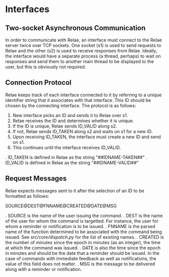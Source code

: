 # Interfaces

## Two-socket Asynchronous Communication

In order to communicate with Relae, an interface must connect to the Relae
server twice over TCP sockets.  One socket (s1) is used to send requests to
Relae and the other (s2) is used to receive responses from Relae.  Ideally,
the interface would have a separate process (a thread, perhaps) to wait on
responses and send them to another main thread to be displayed to the user,
but this is obviously not required.

## Connection Protocol

Relae keeps track of each interface connected to it by referring to a unique
identifier string that it associates with that interface.  This ID should be
chosen by the connecting interface.  The protocol is as follows:

1. New interface picks an ID and sends it to Relae over s1.
2. Relae receives the ID and determines whether it is unique.
3. If the ID is unique, Relae sends ID_VALID along s2.
4. If not, Relae sends ID_TAKEN along s2 and waits on s1 for a new ID.
5. Upon receiving ID_TAKEN, the interface must create a new ID and send on s1.
6. This continues until the interface receives ID_VALID.

. ID_TAKEN is defined in Relae as the string "##IDNAME-TAKEN##"
. ID_VALID is defined in Relae as the string "##IDNAME-VALID##"

## Request Messages

Relae expects messages sent to it after the selection of an ID to be formatted
as follows:

SOURCE@DEST@FNNAME@CREATED@DATE@MSG

. SOURCE is the name of the user issuing the command.
. DEST is the name of the user for whom the command is targetted.  For instance,
the user for whom a reminder or notification is to be issued.
. FNNAME is the parsed name of the function determined to be associated with the
command being issued.  See _src/core/dispatch.py_ for the list of existing names.
. CREATED is the number of minutes since the epoch in minutes (as an integer),
the time at which the command was issued.
. DATE is also the time since the epoch in minutes and should be the date that a
reminder should be issued.  In the case of commands with immediate feedback as
well as notifications, the value of this field does not matter.
. MSG is the message to be delivered along with a reminder or notification.
